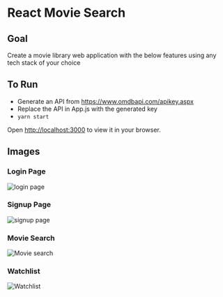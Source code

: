 # React Movie Search

## Goal

Create a movie library web application with the below features using any tech stack of your choice


## To Run
- Generate an API from https://www.omdbapi.com/apikey.aspx
- Replace the API in App.js with the generated key
- `yarn start`

Open [http://localhost:3000](http://localhost:3000) to view it in your browser.

## Images
### Login Page
![login page](https://github.com/apurvalal/fasal-assignment/blob/main/1.png?raw=true)

### Signup Page
![signup page](https://github.com/apurvalal/fasal-assignment/blob/main/2.png?raw=true)

### Movie Search
![Movie search](https://github.com/apurvalal/fasal-assignment/blob/main/3.png?raw=true)

### Watchlist
![Watchlist](https://github.com/apurvalal/fasal-assignment/blob/main/5.png?raw=true)

